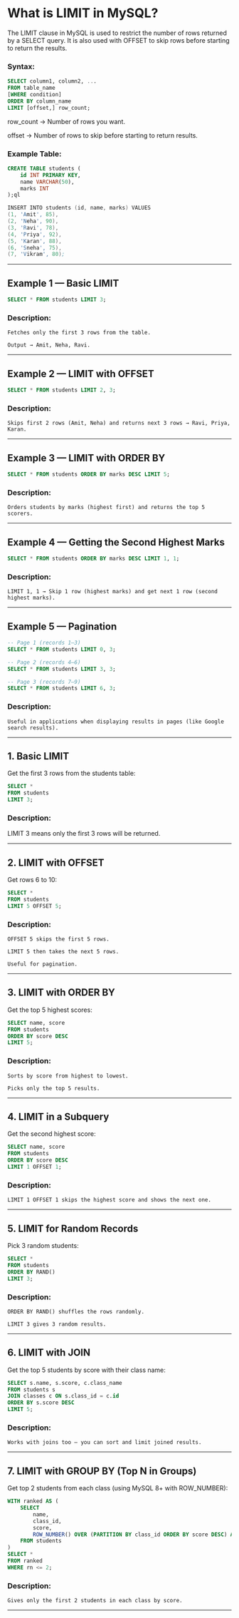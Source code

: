 
# What is LIMIT in MySQL?

The LIMIT clause in MySQL is used to restrict the number of rows returned by a SELECT query.
It is also used with OFFSET to skip rows before starting to return the results.

### Syntax:

```sql
SELECT column1, column2, ...
FROM table_name
[WHERE condition]
ORDER BY column_name
LIMIT [offset,] row_count;
```

  row_count → Number of rows you want.

  offset → Number of rows to skip before starting to return results.

### Example Table:

```sql
CREATE TABLE students (
    id INT PRIMARY KEY,
    name VARCHAR(50),
    marks INT
);ql
```

```s
INSERT INTO students (id, name, marks) VALUES
(1, 'Amit', 85),
(2, 'Neha', 90),
(3, 'Ravi', 78),
(4, 'Priya', 92),
(5, 'Karan', 88),
(6, 'Sneha', 75),
(7, 'Vikram', 80);
```

---

## Example 1 — Basic LIMIT

```sql
SELECT * FROM students LIMIT 3;
```

### Description: 

    Fetches only the first 3 rows from the table.

    Output → Amit, Neha, Ravi. 

---

## Example 2 — LIMIT with OFFSET

```sql
SELECT * FROM students LIMIT 2, 3;
```

### Description:

    Skips first 2 rows (Amit, Neha) and returns next 3 rows → Ravi, Priya, Karan.

---    

## Example 3 — LIMIT with ORDER BY

```sql
SELECT * FROM students ORDER BY marks DESC LIMIT 5;
```

### Description:

    Orders students by marks (highest first) and returns the top 5 scorers.

---

## Example 4 — Getting the Second Highest Marks

```sql
SELECT * FROM students ORDER BY marks DESC LIMIT 1, 1;
```

### Description:

    LIMIT 1, 1 → Skip 1 row (highest marks) and get next 1 row (second highest marks).

---

## Example 5 — Pagination

```sql
-- Page 1 (records 1–3)
SELECT * FROM students LIMIT 0, 3;

-- Page 2 (records 4–6)
SELECT * FROM students LIMIT 3, 3;

-- Page 3 (records 7–9)
SELECT * FROM students LIMIT 6, 3;
```

### Description:

    Useful in applications when displaying results in pages (like Google search results).

---
## 1. Basic LIMIT

Get the first 3 rows from the students table:

```sql
SELECT * 
FROM students 
LIMIT 3;
```

### Description:
   LIMIT 3 means only the first 3 rows will be returned.

---

## 2. LIMIT with OFFSET

Get rows 6 to 10:

```sql
SELECT * 
FROM students 
LIMIT 5 OFFSET 5;
```

### Description:

    OFFSET 5 skips the first 5 rows.

    LIMIT 5 then takes the next 5 rows.

    Useful for pagination.

---

## 3. LIMIT with ORDER BY

Get the top 5 highest scores:

```sql
SELECT name, score 
FROM students 
ORDER BY score DESC 
LIMIT 5;
```

### Description:

    Sorts by score from highest to lowest.

    Picks only the top 5 results.

---

## 4. LIMIT in a Subquery

Get the second highest score:

```sql
SELECT name, score
FROM students
ORDER BY score DESC
LIMIT 1 OFFSET 1;
```

### Description:

    LIMIT 1 OFFSET 1 skips the highest score and shows the next one.

---

## 5. LIMIT for Random Records

Pick 3 random students:

```sql
SELECT * 
FROM students 
ORDER BY RAND() 
LIMIT 3;
```

### Description:

    ORDER BY RAND() shuffles the rows randomly.

    LIMIT 3 gives 3 random results.

---    

## 6. LIMIT with JOIN

Get the top 5 students by score with their class name:

```sql
SELECT s.name, s.score, c.class_name
FROM students s
JOIN classes c ON s.class_id = c.id
ORDER BY s.score DESC
LIMIT 5;
```

### Description:

    Works with joins too — you can sort and limit joined results.

---

## 7. LIMIT with GROUP BY (Top N in Groups)

Get top 2 students from each class (using MySQL 8+ with ROW_NUMBER):

```sql
WITH ranked AS (
    SELECT 
        name, 
        class_id, 
        score,
        ROW_NUMBER() OVER (PARTITION BY class_id ORDER BY score DESC) AS rn
    FROM students
)
SELECT * 
FROM ranked
WHERE rn <= 2;
```

### Description:

    Gives only the first 2 students in each class by score.

 ---   




